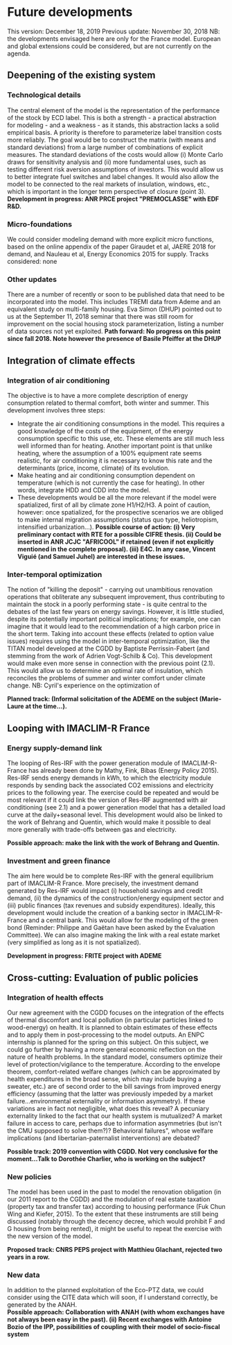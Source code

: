 # Future developments
This version: December 18, 2019
Previous update: November 30, 2018
NB: the developments envisaged here are only for the France model. European and global extensions could be considered, but are not currently on the agenda.
## Deepening of the existing system
### Technological details
The central element of the model is the representation of the performance of the stock by ECD label. This is both a strength - a practical abstraction for modeling - and a weakness - as it stands, this abstraction lacks a solid empirical basis.
A priority is therefore to parameterize label transition costs more reliably. The goal would be to construct the matrix (with means and standard deviations) from a large number of combinations of explicit measures. The standard deviations of the costs would allow (i) Monte Carlo draws for sensitivity analysis and (ii) more fundamental uses, such as testing different risk aversion assumptions of investors.
This would allow us to better integrate fuel switches and label changes. It would also allow the model to be connected to the real markets of insulation, windows, etc., which is important in the longer term perspective of closure (point 3). 
**Development in progress: ANR PRCE project "PREMOCLASSE" with EDF R&D.**
### Micro-foundations
We could consider modeling demand with more explicit micro functions, based on the online appendix of the paper Giraudet et al, JAERE 2018 for demand, and Nauleau et al, Energy Economics 2015 for supply.
Tracks considered: none
### Other updates
There are a number of recently or soon to be published data that need to be incorporated into the model. This includes TREMI data from Ademe and an equivalent study on multi-family housing.
Eva Simon (DHUP) pointed out to us at the September 11, 2018 seminar that there was still room for improvement on the social housing stock parameterization, listing a number of data sources not yet exploited. 
**Path forward: No progress on this point since fall 2018. Note however the presence of Basile Pfeiffer at the DHUP**
## Integration of climate effects
### Integration of air conditioning
The objective is to have a more complete description of energy consumption related to thermal comfort, both winter and summer. This development involves three steps:
- Integrate the air conditioning consumptions in the model. This requires a good knowledge of the costs of the equipment, of the energy consumption specific to this use, etc. These elements are still much less well informed than for heating. Another important point is that unlike heating, where the assumption of a 100% equipment rate seems realistic, for air conditioning it is necessary to know this rate and the determinants (price, income, climate) of its evolution.
- Make heating and air conditioning consumption dependent on temperature (which is not currently the case for heating). In other words, integrate HDD and CDD into the model.
- These developments would be all the more relevant if the model were spatialized, first of all by climate zone H1/H2/H3. A point of caution, however: once spatialized, for the prospective scenarios we are obliged to make internal migration assumptions (status quo type, heliotropism, intensified urbanization...).
**Possible course of action: (i) Very preliminary contact with RTE for a possible CIFRE thesis. (ii) Could be inserted in ANR JCJC "AFRICOOL" if retained (even if not explicitly mentioned in the complete proposal). (iii) E4C. In any case, Vincent Viguié (and Samuel Juhel) are interested in these issues.**
### Inter-temporal optimization
The notion of "killing the deposit" - carrying out unambitious renovation operations that obliterate any subsequent improvement, thus contributing to maintain the stock in a poorly performing state - is quite central to the debates of the last few years on energy savings. However, it is little studied, despite its potentially important political implications; for example, one can imagine that it would lead to the recommendation of a high carbon price in the short term. Taking into account these effects (related to option value issues) requires using the model in inter-temporal optimization, like the TITAN model developed at the CGDD by Baptiste Perrissin-Fabert (and stemming from the work of Adrien Vogt-Schilb & Co).
This development would make even more sense in connection with the previous point (2.1). This would allow us to determine an optimal rate of insulation, which reconciles the problems of summer and winter comfort under climate change.
NB: Cyril's experience on the optimization of

**Planned track: (Informal solicitation of the ADEME on the subject (Marie-Laure at the time...).**
## Looping with IMACLIM-R France
### Energy supply-demand link
The looping of Res-IRF with the power generation module of IMACLIM-R-France has already been done by Mathy, Fink, Bibas (Energy Policy 2015). Res-IRF sends energy demands in kWh, to which the electricity module responds by sending back the associated CO2 emissions and electricity prices to the following year.
The exercise could be repeated and would be most relevant if it could link the version of Res-IRF augmented with air conditioning (see 2.1) and a power generation model that has a detailed load curve at the daily+seasonal level. This development would also be linked to the work of Behrang and Quentin, which would make it possible to deal more generally with trade-offs between gas and electricity.

**Possible approach: make the link with the work of Behrang and Quentin.**
### Investment and green finance
The aim here would be to complete Res-IRF with the general equilibrium part of IMACLIM-R France. More precisely, the investment demand generated by Res-IRF would impact (i) household savings and credit demand, (ii) the dynamics of the construction/energy equipment sector and (iii) public finances (tax revenues and subsidy expenditures).
Ideally, this development would include the creation of a banking sector in IMACLIM-R-France and a central bank. This would allow for the modeling of the green bond (Reminder: Philippe and Gaëtan have been asked by the Evaluation Committee). We can also imagine making the link with a real estate market (very simplified as long as it is not spatialized).

**Development in progress: FRITE project with ADEME**
## Cross-cutting: Evaluation of public policies
### Integration of health effects
Our new agreement with the CGDD focuses on the integration of the effects of thermal discomfort and local pollution (in particular particles linked to wood-energy) on health. It is planned to obtain estimates of these effects and to apply them in post-processing to the model outputs. An ENPC internship is planned for the spring on this subject.
On this subject, we could go further by having a more general economic reflection on the nature of health problems. In the standard model, consumers optimize their level of protection/vigilance to the temperature. According to the envelope theorem, comfort-related welfare changes (which can be approximated by health expenditures in the broad sense, which may include buying a sweater, etc.) are of second order to the bill savings from improved energy efficiency (assuming that the latter was previously impeded by a market failure...environmental externality or information asymmetry). If these variations are in fact not negligible, what does this reveal? A pecuniary externality linked to the fact that our health system is mutualized? A market failure in access to care, perhaps due to information asymmetries (but isn't the CMU supposed to solve them?)? Behavioral failures", whose welfare implications (and libertarian-paternalist interventions) are debated?

**Possible track: 2019 convention with CGDD. Not very conclusive for the moment...Talk to Dorothée Charlier, who is working on the subject?**
### New policies
The model has been used in the past to model the renovation obligation (in our 2011 report to the CGDD) and the modulation of real estate taxation (property tax and transfer tax) according to housing performance (Fuk Chun Wing and Kiefer, 2015). To the extent that these instruments are still being discussed (notably through the decency decree, which would prohibit F and G housing from being rented), it might be useful to repeat the exercise with the new version of the model.

**Proposed track: CNRS PEPS project with Matthieu Glachant, rejected two years in a row.**
### New data
In addition to the planned exploitation of the Eco-PTZ data, we could consider using the CITE data which will soon, if I understand correctly, be generated by the ANAH.  
**Possible approach: Collaboration with ANAH (with whom exchanges have not always been easy in the past). (ii) Recent exchanges with Antoine Bozio of the IPP, possibilities of coupling with their model of socio-fiscal system**
